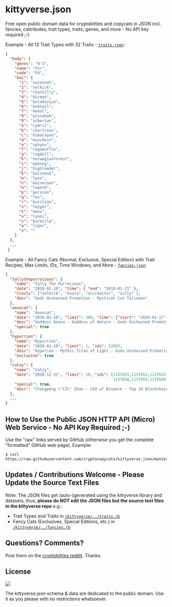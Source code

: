 # kittyverse.json

Free open public domain data for cryptokitties and copycats in JSON incl. fancies, cattributes, trait types, traits, genes, and more - No API key required ;-)


Example - All 12 Trait Types with 32 Traits - [`traits.json`](https://raw.githubusercontent.com/cryptocopycats/kittyverse.json/master/traits.json):

``` json
{
  "body": {
    "genes": "0-3",
    "name": "Fur",
    "code": "FU",
    "kai": {
      "1": "savannah",
      "2": "selkirk",
      "3": "chantilly",
      "4": "birman",
      "5": "koladiviya",
      "6": "bobtail",
      "7": "manul",
      "8": "pixiebob",
      "9": "siberian",
      "a": "cymric",
      "b": "chartreux",
      "c": "himalayan",
      "d": "munchkin",
      "e": "sphynx",
      "f": "ragamuffin",
      "g": "ragdoll",
      "h": "norwegianforest",
      "i": "mekong",
      "j": "highlander",
      "k": "balinese",
      "m": "lynx",
      "n": "mainecoon",
      "o": "laperm",
      "p": "persian",
      "q": "fox",
      "r": "kurilian",
      "s": "toyger",
      "t": "manx",
      "u": "lykoi",
      "v": "burmilla",
      "w": "liger",
      "x": ""
    }
  },
  ...
 }
```

Example - All Fancy Cats (Normal, Exclusive, Special Edition) with Trait Recipes, Max Limits, IDs, Time Windows, and More - [`fancies.json`](https://raw.githubusercontent.com/cryptocopycats/kittyverse.json/master/fancies.json):

``` json
{
  "tallythepurrocious": {
    "name": "Tally The Purrocious",
    "date": "2019-01-10", "time": { "end": "2019-01-21" },
    "traits": ["selkirk", "koala", "arcreactor", "sully" ],
    "desc": "Gods Unchained Promotion - Mystical Cat Talisman"
  },
  "aeoncat": {
    "name": "Aeoncat",
    "date": "2019-01-10", "limit": 380, "time": {"start": "2019-01-17", "end": "2019-01-28"},
    "desc": "Goddess Aeona - Goddess of Nature - Gods Unchained Promotion",
    "special": true
  },
  "hypurrion": {
    "name": "Hypurrion",
    "date": "2019-01-10", "limit": 1, "ids": [269],
    "desc": "Hyperion - Mythic Titan of Light - Gods Unchained Promotion",
    "exclusive": true
  },
  "catzy": {
    "name": "Catzy",
    "date": "2018-12-31", "limit": 10, "ids": [1137653,1137654,1137655,1137656,1137657,
                                               1137658,1137659,1137660,1137661,1137662],
    "special": true,
    "desc": "Changpeng \"CZ\" Zhao - CEO of Binance - Top 10 Blockchain Influencer of the Year 2018 by CoinDesk"
  },
  ...
}
```

## How to Use the Public JSON HTTP API (Micro) Web Service - No API Key Required ;-)

Use the "raw" links served by GitHub (otherwise you get the complete "formatted" GitHub web page).
Example:

```
$ curl https://raw.githubusercontent.com/cryptocopycats/kittyverse.json/master/traits.json
```


## Updates / Contributions Welcome - Please Update the Source Text Files

Note: The JSON files get (auto-)generated using the kittyverse library and datasets, thus, **please do NOT
edit the JSON files but the source text files in the kittyverse repo** e.g.:

- Trait Types and Traits in [`/kittyverse/../traits.rb`](https://github.com/cryptocopycats/kittyverse/blob/master/lib/kittyverse/traits.rb)
- Fancy Cats (Exclusives, Special Editions, etc.) in [`/kittyverse/../fancies.rb`](https://github.com/cryptocopycats/kittyverse/blob/master/lib/kittyverse/fancies.rb)



## Questions? Comments?

Post them on the [cryptokitties reddit](https://www.reddit.com/r/cryptokitties). Thanks.

## License

![](https://publicdomainworks.github.io/buttons/zero88x31.png)

The kittyverse.json schema & data are dedicated to the public domain. Use it as you please with no restrictions whatsoever.
